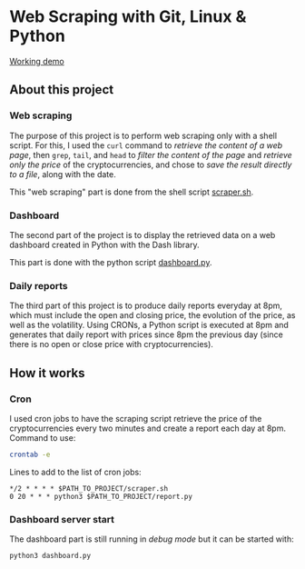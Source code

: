 
# Web Scraping with Git, Linux & Python

[Working demo](http://87.106.204.26:3000)

## About this project

### Web scraping

The purpose of this project is to perform web scraping only with a shell script. For this, I used the `curl` command to _retrieve the content of a web page_, then `grep`, `tail`, and `head` to _filter the content of the page_ and _retrieve only the price_ of the cryptocurrencies, and chose to _save the result directly to a file_, along with the date.

This "web scraping" part is done from the shell script [scraper.sh](https://github.com/arthurcluet/webscraping-project/blob/master/scraper.sh).

### Dashboard

The second part of the project is to display the retrieved data on a web dashboard created in Python with the Dash library.

This part is done with the python script [dashboard.py](https://github.com/arthurcluet/webscraping-project/blob/master/dashboard.py).


### Daily reports

The third part of this project is to produce daily reports everyday at 8pm, which must include the open and closing price, the evolution of the price, as well as the volatility. Using CRONs, a Python script is executed at 8pm and generates that daily report with prices since 8pm the previous day (since there is no open or close price with cryptocurrencies).


## How it works

### Cron

I used cron jobs to have the scraping script retrieve the price of the cryptocurrencies every two minutes and create a report each day at 8pm. Command to use:
```bash
crontab -e
```
Lines to add to the list of cron jobs:
```
*/2 * * * * $PATH_TO_PROJECT/scraper.sh
0 20 * * * python3 $PATH_TO_PROJECT/report.py
```

### Dashboard server start

The dashboard part is still running in _debug mode_ but it can be started with:

```bash
python3 dashboard.py
```

